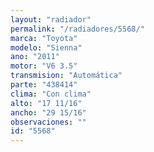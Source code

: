 ```yaml
---
layout: "radiador"
permalink: "/radiadores/5568/"
marca: "Toyota"
modelo: "Sienna"
ano: "2011"
motor: "V6 3.5"
transmision: "Automática"
parte: "438414"
clima: "Con clima"
alto: "17 11/16"
ancho: "29 15/16"
observaciones: ""
id: "5568"
---
```


